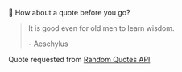 📣 How about a quote before you go?

> It is good even for old men to learn wisdom.
>
> <p>- Aeschylus</p>

Quote requested from [Random Quotes API](https://github.com/lukePeavey/quotable)
